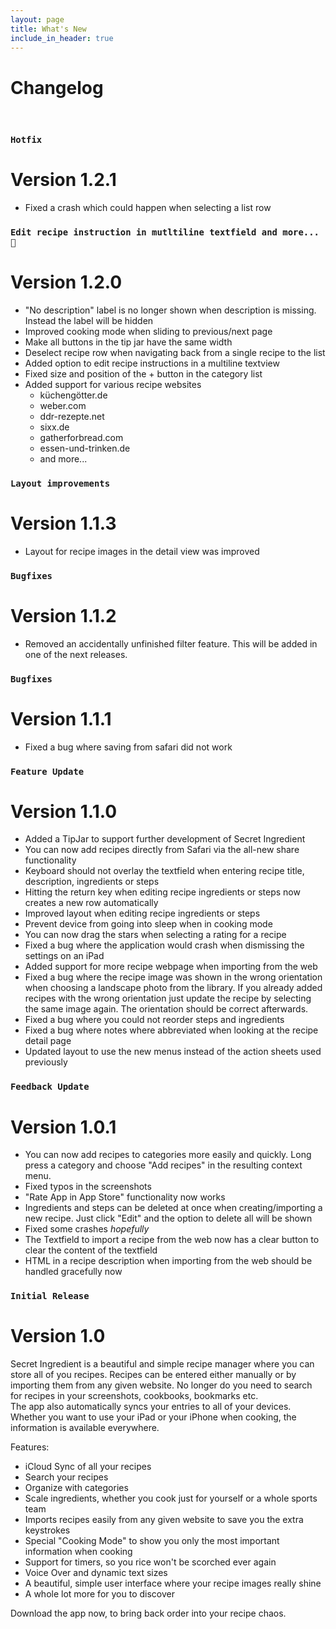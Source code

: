 ```yaml
---
layout: page
title: What's New
include_in_header: true
---
```


# Changelog
<br>

### `Hotfix`
# **Version 1.2.1**
* Fixed a crash which could happen when selecting a list row


### `Edit recipe instruction in mutltiline textfield and more... 🎉`
# **Version 1.2.0**
* "No description" label is no longer shown when description is missing. Instead the label will be hidden
* Improved cooking mode when sliding to previous/next page
* Make all buttons in the tip jar have the same width
* Deselect recipe row when navigating back from a single recipe to the list
* Added option to edit recipe instructions in a multiline textview
* Fixed size and position of the + button in the category list
* Added support for various recipe websites
    * küchengötter.de
    * weber.com
    * ddr-rezepte.net
    * sixx.de
    * gatherforbread.com
    * essen-und-trinken.de
    * and more...
    
### `Layout improvements`
# **Version 1.1.3**
* Layout for recipe images in the detail view was improved 

### `Bugfixes`
# **Version 1.1.2**
* Removed an accidentally unfinished filter feature. This will be added in one of the next releases.

### `Bugfixes`
# **Version 1.1.1**
* Fixed a bug where saving from safari did not work

### `Feature Update`
# **Version 1.1.0**
* Added a TipJar to support further development of Secret Ingredient
* You can now add recipes directly from Safari via the all-new share functionality
* Keyboard should not overlay the textfield when entering recipe title, description, ingredients or steps
* Hitting the return key when editing recipe ingredients or steps now creates a new row automatically
* Improved layout when editing recipe ingredients or steps
* Prevent device from going into sleep when in cooking mode
* You can now drag the stars when selecting a rating for a recipe
* Fixed a bug where the application would crash when dismissing the settings on an iPad 
* Added support for more recipe webpage when importing from the web
* Fixed a bug where the recipe image was shown in the wrong orientation when choosing a landscape photo from the library. If you already added recipes with the wrong orientation just update the recipe by selecting the same image again. The orientation should be correct afterwards.
* Fixed a bug where you could not reorder steps and ingredients
* Fixed a bug where notes where abbreviated when looking at the recipe detail page
* Updated layout to use the new menus instead of the action sheets used previously

### `Feedback Update`
# **Version 1.0.1**
* You can now add recipes to categories more easily and quickly. Long press a category and choose "Add recipes" in the resulting context menu.
* Fixed typos in the screenshots
* "Rate App in App Store" functionality now works
* Ingredients and steps can be deleted at once when creating/importing a new recipe. Just click "Edit" and the option to delete all will be shown
* Fixed some crashes *hopefully*
* The Textfield to import a recipe from the web now has a clear button to clear the content of the textfield
* HTML in a recipe description when importing from the web should be handled gracefully now


### `Initial Release`
# **Version 1.0**
Secret Ingredient is a beautiful and simple recipe manager where you can store all of you recipes.
Recipes can be entered either manually or by importing them from any given website.
No longer do you need to search for recipes in your screenshots, cookbooks, bookmarks etc.   
The app also automatically syncs your entries to all of your devices. Whether you want to use your iPad or your iPhone when cooking, the information is available everywhere. 

Features:
* iCloud Sync of all your recipes
* Search your recipes
* Organize with categories
* Scale ingredients, whether you cook just for yourself or a whole sports team
* Imports recipes easily from any given website to save you the extra keystrokes
* Special "Cooking Mode" to show you only the most important information when cooking
* Support for timers, so you rice won't be scorched ever again
* Voice Over and dynamic text sizes
* A beautiful, simple user interface where your recipe images really shine
* A whole lot more for you to discover

Download the app now, to bring back order into your recipe chaos.

<br>
